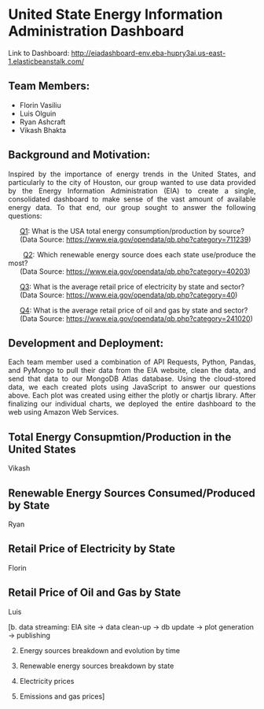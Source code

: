 # United State Energy Information Administration Dashboard

Link to Dashboard: http://eiadashboard-env.eba-hupry3ai.us-east-1.elasticbeanstalk.com/

## Team Members:

- Florin Vasiliu
- Luis Olguin
- Ryan Ashcraft
- Vikash Bhakta

## Background and Motivation:

<div style="text-align: justify";>Inspired by the importance of energy trends in the United States, and particularly to the city of Houston, our group wanted to use data provided by the Energy Information Administration (EIA) to create a single, consolidated dashboard to make sense of the vast amount of available energy data. To that end, our group sought to answer the following questions: 

  &nbsp;&nbsp;&nbsp;&nbsp;&nbsp;&nbsp;<ins>Q1</ins>: What is the USA total energy consumption/production by source? <br/>
  &nbsp;&nbsp;&nbsp;&nbsp;&nbsp;&nbsp;(Data Source: https://www.eia.gov/opendata/qb.php?category=711239)

  &nbsp;&nbsp;&nbsp;&nbsp;&nbsp;&nbsp;<ins>Q2</ins>: Which renewable energy source does each state use/produce the most? <br/>
  &nbsp;&nbsp;&nbsp;&nbsp;&nbsp;&nbsp;(Data Source: https://www.eia.gov/opendata/qb.php?category=40203)

  &nbsp;&nbsp;&nbsp;&nbsp;&nbsp;&nbsp;<ins>Q3</ins>: What is the average retail price of electricity by state and sector? <br/>
  &nbsp;&nbsp;&nbsp;&nbsp;&nbsp;&nbsp;(Data Source: https://www.eia.gov/opendata/qb.php?category=40)

  &nbsp;&nbsp;&nbsp;&nbsp;&nbsp;&nbsp;<ins>Q4</ins>: What is the average retail price of oil and gas by state and sector? <br/>
  &nbsp;&nbsp;&nbsp;&nbsp;&nbsp;&nbsp;(Data Source: https://www.eia.gov/opendata/qb.php?category=241020)</div>

## Development and Deployment:

<div style="text-align: justify;">Each team member used a combination of API Requests, Python, Pandas, and PyMongo to pull their data from the EIA website, clean the data, and send that data to our MongoDB Atlas database. Using the cloud-stored data, we each created plots using JavaScript to answer our questions above. Each plot was created using either the plotly or chartjs library. After finalizing our individual charts, we deployed the entire dashboard to the web using Amazon Web Services. </div>
 
## Total Energy Consupmtion/Production in the United States

<div style="text-align: justify">Vikash</div>

## Renewable Energy Sources Consumed/Produced by State

<div style="text-align: justify">Ryan</div>

## Retail Price of Electricity by State

<div style="text-align: justify">Florin</div>

## Retail Price of Oil and Gas by State

<div style="text-align: justify">Luis</div>

[b. data streaming: EIA site -> data clean-up -> db update -> plot generation -> publishing

2. Energy sources breakdown and evolution by time

3. Renewable energy sources breakdown by state

4. Electricity prices

5. Emissions and gas prices]

  
